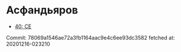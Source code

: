 # Асфандьяров
- [40: CE](40.md)

Commit: 78069a1546ae72a3fb1164aac9e4c6ee93dc3582
 fetched at: 20201216-023210
